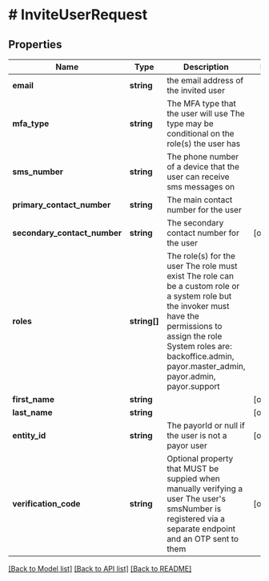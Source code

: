 # # InviteUserRequest

## Properties

Name | Type | Description | Notes
------------ | ------------- | ------------- | -------------
**email** | **string** | the email address of the invited user | 
**mfa_type** | **string** | The MFA type that the user will use The type may be conditional on the role(s) the user has | 
**sms_number** | **string** | The phone number of a device that the user can receive sms messages on | 
**primary_contact_number** | **string** | The main contact number for the user | 
**secondary_contact_number** | **string** | The secondary contact number for the user | [optional] 
**roles** | **string[]** | The role(s) for the user The role must exist The role can be a custom role or a system role but the invoker must have the permissions to assign the role System roles are: backoffice.admin, payor.master_admin, payor.admin, payor.support | 
**first_name** | **string** |  | [optional] 
**last_name** | **string** |  | [optional] 
**entity_id** | **string** | The payorId or null if the user is not a payor user | [optional] 
**verification_code** | **string** | Optional property that MUST be suppied when manually verifying a user The user&#39;s smsNumber is registered via a separate endpoint and an OTP sent to them | [optional] 

[[Back to Model list]](../../README.md#documentation-for-models) [[Back to API list]](../../README.md#documentation-for-api-endpoints) [[Back to README]](../../README.md)


